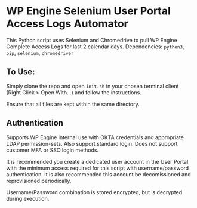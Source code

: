 # WP Engine Selenium User Portal Access Logs Automator

This Python script uses Selenium and Chromedrive to pull WP Engine Complete Access Logs for last 2 calendar days.
Dependencies: `python3`, `pip`, `selenium`, `chromedriver`

## To Use:

Simply clone the repo and open `init.sh` in your chosen terminal client (Right Click > Open With...) and follow the instructions.

Ensure that all files are kept within the same directory.

## Authentication

Supports WP Engine internal use with OKTA credentials and appropriate LDAP permission-sets. Also support standard login. Does not support customer MFA or SSO login methods.

It is recommended you create a dedicated user account in the User Portal with the minimum access required for this script with username/password authentication. It is also recommended this account be decomissioned and reprovisioned periodically.

Username/Password combination is stored encrypted, but is decrypted during execution.
